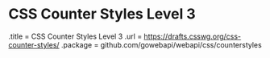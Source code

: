 # CSS Counter Styles Level 3

.title = CSS Counter Styles Level 3
.url = <https://drafts.csswg.org/css-counter-styles/>
.package = github.com/gowebapi/webapi/css/counterstyles

